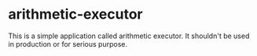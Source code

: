 # arithmetic-executor

This is a simple application called arithmetic executor.
It shouldn't be used in production or for serious purpose.
